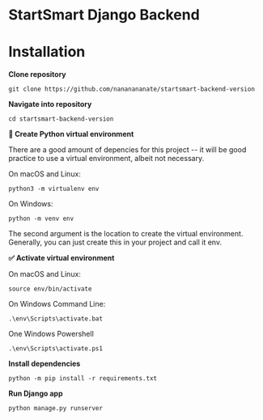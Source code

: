 # StartSmart Django Backend

# Installation

**Clone repository**
```
git clone https://github.com/nananananate/startsmart-backend-version
```

**Navigate into repository**
```
cd startsmart-backend-version
```

**🐍 Create Python virtual environment**

There are a good amount of depencies for this project -- it will be good practice to use a virtual environment, albeit not necessary.

On macOS and Linux:
```
python3 -m virtualenv env
```

On Windows:
```
python -m venv env
```
The second argument is the location to create the virtual environment. Generally, you can just create this in your project and call it env.


**✅ Activate virtual environment**

On macOS and Linux:
```
source env/bin/activate
```

On Windows Command Line:
```
.\env\Scripts\activate.bat
```

One Windows Powershell
```
.\env\Scripts\activate.ps1
```

**Install dependencies**
```
python -m pip install -r requirements.txt
```

**Run Django app**
```
python manage.py runserver
```
